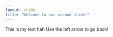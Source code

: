 ```yaml
---
layout: slide
title: "Welcome to our second slide!"
---
```

This is my text hah
Use the left arrow to go back!

